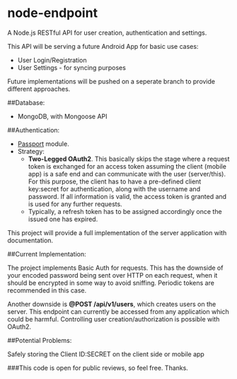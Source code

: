 # node-endpoint
A Node.js RESTful API for user creation, authentication and settings.

This API will be serving a future Android App for basic use cases:

- User Login/Registration
- User Settings - for syncing purposes

Future implementations will be pushed on a seperate branch to provide different approaches.

##Database:

- MongoDB, with Mongoose API

##Authentication:

- [Passport](http://passportjs.org/) module.
- Strategy:
  - **Two-Legged OAuth2**. This basically skips the stage where a request token is exchanged for an access token assuming the client (mobile app) is a safe end and can communicate with the user (server/this). For this purpose, the client has to have a pre-defined client key:secret for authentication, along with the username and password. If all information is valid, the access token is granted and is used for any further requests.
  - Typically, a refresh token has to be assigned accordingly once the issued one has expired. 

This project will provide a full implementation of the server application with documentation. 

##Current Implementation:

The project implements Basic Auth for requests. This has the downside of your encoded password being sent over HTTP on each request, when it should be encrypted in some way to avoid sniffing. Periodic tokens are recommended in this case.

Another downside is **@POST /api/v1/users**, which creates users on the server. This endpoint can currently be accessed from any application which could be harmful. Controlling user creation/authorization is possible with OAuth2.

##Potential Problems:

Safely storing the Client ID:SECRET on the client side or mobile app

###This code is open for public reviews, so feel free. Thanks.
